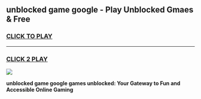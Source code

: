 
## unblocked game google - Play Unblocked Gmaes & Free
<h3>
<a href="https://premium.freeplayer.one?title=unblocked_game_google&ref=20F">CLICK TO PLAY</a></h3>
<hr>

<h3>
<a href="https://premium.freeplayer.one?title=unblocked_game_google&ref=20F">CLICK 2 PLAY</a>
  
</h3>

<a href="https://premium.freeplayer.one?title=unblocked_game_google&ref=20F/"><img src="https://clearcache.store/games.png"></a>


**unblocked game google games unblocked: Your Gateway to Fun and Accessible Online Gaming**
